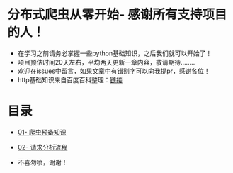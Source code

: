 # 分布式爬虫从零开始- 感谢所有支持项目的人！
- 在学习之前请务必掌握一些python基础知识，之后我们就可以开始了！
- 项目预估时间20天左右，平均两天更新一章内容，敬请期待........
- 欢迎在issues中留言，如果文章中有错别字可以向我提pr，感谢各位！
- http基础知识来自百度百科整理：[链接](https://baike.baidu.com/item/http)

# 目录

- [01- 爬虫预备知识](https://github.com/CriseLYJ/Python-crawler-tutorial-starts-from-zero/blob/master/%E7%88%AC%E8%99%AB%E9%A2%84%E5%A4%87%E7%9F%A5%E8%AF%86.md)
- [02- 请求分析流程](https://github.com/CriseLYJ/Python-crawler-tutorial-starts-from-zero/blob/master/%E8%AF%B7%E6%B1%82%E5%88%86%E6%9E%90.md)

- 不喜勿喷，谢谢！

